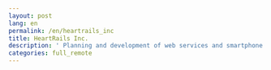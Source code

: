 ```yaml
---
layout: post
lang: en
permalink: /en/heartrails_inc
title: HeartRails Inc.
description: ' Planning and development of web services and smartphone apps for new business. '
categories: full_remote
---
```

